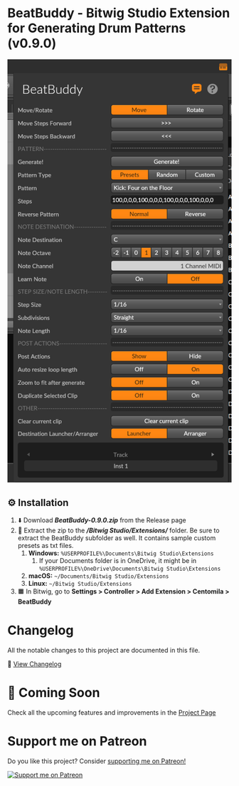 # BeatBuddy - Bitwig Studio Extension for Generating Drum Patterns (v0.9.0)

[![Screenshot v0.9.0](image.png)](image.png)

## ⚙️ Installation

1. ⬇️ Download **_BeatBuddy-0.9.0.zip_** from the Release page
2. 📂 Extract the zip to the **_/Bitwig Studio/Extensions/_** folder. Be sure to extract the BeatBuddy subfolder as well. It contains sample custom presets as txt files.
   1. **Windows:** `%USERPROFILE%\Documents\Bitwig Studio\Extensions`
      1. If your Documents folder is in OneDrive, it might be in `%USERPROFILE%\OneDrive\Documents\Bitwig Studio\Extensions`
   2. **macOS:** `~/Documents/Bitwig Studio/Extensions`
   3. **Linux:** `~/Bitwig Studio/Extensions`
3. 🟧 In Bitwig, go to **Settings > Controller > Add Extension > Centomila > BeatBuddy**  


# Changelog

All the notable changes to this project are documented in this file.

📃 [View Changelog](CHANGELOG)

# 🚀 Coming Soon

Check all the upcoming features and improvements in the [Project Page](https://github.com/users/centomila/projects/3.)



# Support me on Patreon

Do you like this project? Consider [supporting me on Patreon!](https://www.patreon.com/centomila)

[![Support me on Patreon](https://centomila.com/images/Patreon-Wordmark.png)](https://www.patreon.com/centomila)


